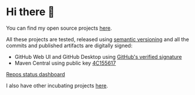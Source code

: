 # Hi there 👋

You can find my open source projects [here](https://github.com/leplusorg?tab=repositories).

All these projects are tested, released using [semantic versioning](https://semver.org) and
all the commits and published artifacts are digitally signed:
- GitHub Web UI and GitHub Desktop using [GitHub's verified signature](https://docs.github.com/github/authenticating-to-github/displaying-verification-statuses-for-all-of-your-commits)
- Maven Central using public key [4C155617](https://pgp.mit.edu/pks/lookup?op=get&search=0x6B1B9BE54C155617)

[Repos status dashboard](https://github.com/leplusorg/actions-dashboard/blob/main/dashboard.md)

I also have other incubating projects [here](https://github.com/thomasleplus?tab=repositories).
